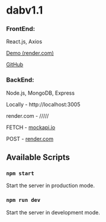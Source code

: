 # dabv1.1

### FrontEnd:

React.js, Axios

[Demo (render.com)](https://delivery-app-i4x3.onrender.com/)

[GitHub](https://github.com/andysmokk/dav1.2)

### BackEnd:

Node.js, MongoDB, Express

Locally - http://localhost:3005

render.com - /////

FETCH - [mockapi.io](https://mockapi.io/)

POST - [render.com]()

## Available Scripts

### `npm start`

Start the server in production mode.

### `npm run dev`

Start the server in development mode.
